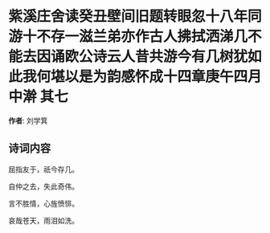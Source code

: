 # 紫溪庄舍读癸丑壁间旧题转眼忽十八年同游十不存一滋兰弟亦作古人拂拭洒涕几不能去因诵欧公诗云人昔共游今有几树犹如此我何堪以是为韵感怀成十四章庚午四月中澣  其七

**作者**: 刘学箕

## 诗词内容

屈指友于，祇今存几。

自仲之去，失此奇伟。

言不胜情，心旌愤悱。

哀哉苍天，雨泪如洗。

